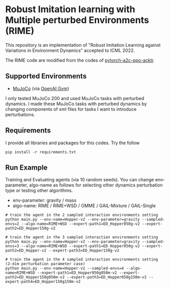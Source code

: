 # Robust Imitation learning with Multiple perturbed Environments (RIME)
This repository is an implementation of "Robust Imitation Learning against Variations in Environment Dynamics" accepted to ICML 2022.

The RIME code are modified from the codes of [pytorch-a2c-ppo-acktr](https://github.com/ikostrikov/pytorch-a2c-ppo-acktr-gail).


## Supported Environments
+ [MuJoCo](https://www.roboti.us/index.html) (via [OpenAI Gym](https://www.gymlibrary.ml/))

I only tested MuJoCo 200 and used MuJoCo tasks with perturbed dynamics. I made these MuJoCo tasks with perturbed dynamics by changing components of xml files for tasks I want to introduce perturbations.


## Requirements
I provide all libraries and packages for this codes. Try the follow
```
pip install -r requirements.txt
```


## Run Example 
Training and Evaluating agents (via 10 random seeds). You can change env-parameter, algo-name as follows for selecting other dynamics perturbation type or testing other algorithms.
+ env-parameter: gravity / mass
+ algo-name: RIME / RIME+WSD / OMME / GAIL-Mixture / GAIL-Single
```
# train the agent in the 2 sampled interaction environments setting
python main.py --env-name=Hopper-v2 --env-parameter=gravity --sampled-envs=2 --algo-name=RIME+WSD --expert-path1=ED_Hopper050g-v2 --expert-path2=ED_Hopper150g-v2

# train the agent in the 3 sampled interaction environments setting
python main.py --env-name=Hopper-v2 --env-parameter=gravity --sampled-envs=3 --algo-name=RIME+WSD --expert-path1=ED_Hopper050g-v2 --expert-path2=ED_Hopper-v2 --expert-path3=ED_Hopper150g-v2

# train the agent in the 4 sampled interaction environments setting (2-dim perturbation parameter case)
python main.py --env-name=Hopper-v2 --sampled-envs=4 --algo-name=RIME+WSD --expert-path1=ED_Hopper050g050m-v2 --expert-path2=ED_Hopper150g050m-v2 --expert-path3=ED_Hopper050g150m-v2 --expert-path4=ED_Hopper150g150m-v2
```
